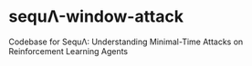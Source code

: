 # sequΛ-window-attack
Codebase for SequΛ: Understanding Minimal-Time Attacks on Reinforcement Learning Agents
